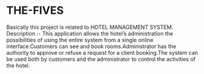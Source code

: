 # THE-FIVES
Basically this project is related to HOTEL MANAGEMENT SYSTEM.
Description :- This application allows the hotel’s administration the
possibilities of using the entire system from a single
online interface.Customers can see and book
rooms.Administrator has the authority to approve or
refuse a request for a client booking.The system can be
used both by customers and the administrator to control
the activities of the hotel.

